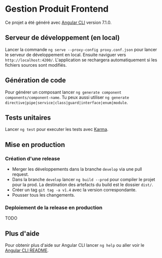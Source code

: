 # Gestion Produit Frontend

Ce projet a été généré avec [Angular CLI](https://github.com/angular/angular-cli) version 7.1.0.

## Serveur de développement (en local)

Lancer la commande `ng serve --proxy-config proxy.conf.json` pour lancer le serveur de développement en local. 
Ensuite naviguer vers `http://localhost:4200/`. L'application se rechargera automatiquement si les fichiers sources sont modifiés.

## Génération de code

Pour générer un composant lancer `ng generate component components/component-name`. 
Tu peux aussi utiliser `ng generate directive|pipe|service|class|guard|interface|enum|module`.

## Tests unitaires

Lancer `ng test` pour executer les tests avec [Karma](https://karma-runner.github.io).

## Mise en production

### Création d'une release

* Merger les développements dans la branche `develop` via une pull request.
* Dans la branche `develop` lancer `ng build --prod` pour compiler le projet pour la prod. La destination des artefacts du build est le dossier `dist/`.
* Créer un tag `git tag -a v1.4` avec la version correspondante.
* Pousser tous les changements.

### Deploiement de la release en production

TODO
 



## Plus d'aide

Pour obtenir plus d'aide sur Angular CLI lancer `ng help` ou aller voir le [Angular CLI README](https://github.com/angular/angular-cli/blob/master/README.md).

